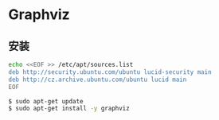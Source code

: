 # Graphviz

## 安装

```sh
echo <<EOF >> /etc/apt/sources.list
deb http://security.ubuntu.com/ubuntu lucid-security main
deb http://cz.archive.ubuntu.com/ubuntu lucid main
EOF
```

```sh
$ sudo apt-get update
$ sudo apt-get install -y graphviz
```